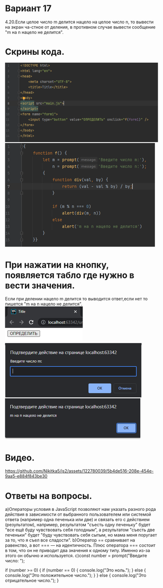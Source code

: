 # Вариант 17
4.20.Если целое число m делится нацело на целое число n, то вывести на экран ча-стное от деления, в противном случае вывести сообщение "m на n нацело не делится".
# Скрины кода.
![Image alt](https://github.com/Nikitka5/js2/blob/main/png/Снимок%20экрана%202023-06-12%20142122.png)
![Image alt](https://github.com/Nikitka5/js2/blob/main/png/Снимок%20экрана%202023-06-12%20142149.png)
# При нажатии на кнопку, появляется табло где нужно в вести значения.
Если при делении нацело m делится то выводится ответ,если нет то пишется "m на n нацело не делится".
![Image alt](https://github.com/Nikitka5/js2/blob/main/png/Снимок%20экрана%202023-06-12%20142228.png)
![Image alt](https://github.com/Nikitka5/js2/blob/main/png/Снимок%20экрана%202023-06-12%20142249.png)
![Image alt](https://github.com/Nikitka5/js2/blob/main/png/Снимок%20экрана%202023-06-12%20142409.png)
# Видео.


https://github.com/Nikitka5/js2/assets/122780039/5b4de516-208e-454e-9aa5-e884f843be30

# Ответы на вопросы.
a)Операторы условия в JavaScript позволяют нам указать разного рода действия в зависимости от выбранного пользователем 
или системой ответа (например одна печенька или две) и связать его с действием (результатом), например, результатом "съесть одну печеньку"
 будет "все ещё буду чувствовать себя голодным", а результатом "съесть две печеньки" будет "буду чувствовать себя сытым, но мама меня 
поругает за то, что я съел все сладости".
b)Оператор == сравнивает на равенство, а вот === — на идентичность. Плюс оператора === состоит в том, что он не приводит два значения 
к одному типу. Именно из-за этого он обычно и используется.
c)const number = prompt("Введите число: ");

if (number >= 0) {
    if (number == 0) {
        console.log("Это ноль.");
    } else {
        console.log("Это положительное число.");
    }
} else {
    console.log("Это отрицательное число.");
}

